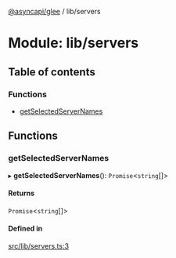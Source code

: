 [@asyncapi/glee](../README.md) / lib/servers

# Module: lib/servers

## Table of contents

### Functions

- [getSelectedServerNames](lib_servers.md#getselectedservernames)

## Functions

### getSelectedServerNames

▸ **getSelectedServerNames**(): `Promise`<`string`[]\>

#### Returns

`Promise`<`string`[]\>

#### Defined in

[src/lib/servers.ts:3](https://github.com/asyncapi/glee/blob/05a4b50/src/lib/servers.ts#L3)
